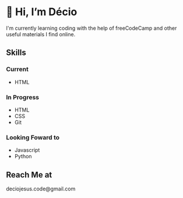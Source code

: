 <h1>👋 Hi, I’m Décio</h1>
I'm currently learning coding with the help of freeCodeCamp and other useful materials I find online.
<h2>Skills</h2>
<h3>Current</h3>
<ul>
  <li>HTML</li>
</ul>
<h3>In Progress</h3>
<ul>
  <li>HTML</li>
  <li>CSS</li>
  <li>Git</li>
</ul>
<h3>Looking Foward to</h3>
<ul>
  <li>Javascript</li>
  <li>Python</li>
</ul>
<h2>Reach Me at</h2>
deciojesus.code@gmail.com

<!---
maluhiakoa/maluhiakoa is a ✨ special ✨ repository because its `README.md` (this file) appears on your GitHub profile.
You can click the Preview link to take a look at your changes.
--->
